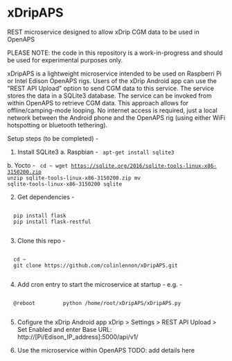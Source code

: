 # xDripAPS
REST microservice designed to allow xDrip CGM data to be used in OpenAPS

PLEASE NOTE: the code in this repository is a work-in-progress and should be used for experimental purposes only. 

xDripAPS is a lightweight microservice intended to be used on Raspberri Pi or Intel Edison OpenAPS rigs. Users of the xDrip Android app can use the "REST API Upload" option to send CGM data to this service. The service stores the data in a SQLite3 database. The service can be invoked from within OpenAPS to retrieve CGM data. This approach allows for offline/camping-mode looping. No internet access is required, just a local network between the Android phone and the OpenAPS rig (using either WiFi hotspotting or bluetooth tethering).

Setup steps (to be completed) - 

1. Install SQLite3
  a. Raspbian - 
    <code>
    apt-get install sqlite3
    </code>

  b. Yocto - 
    <code>
    cd ~
    wget https://sqlite.org/2016/sqlite-tools-linux-x86-3150200.zip
    unzip sqlite-tools-linux-x86-3150200.zip
    mv sqlite-tools-linux-x86-3150200 sqlite
    </code>

2. Get dependencies -
  <code>
  pip install flask
  pip install flask-restful
  </code>

3. Clone this repo -
  <code>
  cd ~
  git clone https://github.com/colinlennon/xDripAPS.git
  </code>

4. Add cron entry to start the microservice at startup - 
  e.g. - 
  <code>
  @reboot         python /home/root/xDripAPS/xDripAPS.py
  </code>

5. Cofigure the xDrip Android app
xDrip > Settings > REST API Upload > Set Enabled and enter Base URL: http://[Pi/Edison_IP_address]:5000/api/v1/

6. Use the microservice within OpenAPS
  TODO: add details here
